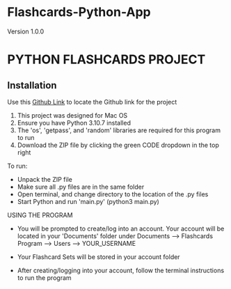 # Flashcards-Python-App
Version 1.0.0

# PYTHON FLASHCARDS PROJECT

## Installation
Use this [Github Link](https://github.com/jasonl27/Flashcards-Python-App) to locate the Github link for the project
1. This project was designed for Mac OS
2. Ensure you have Python 3.10.7 installed
3. The 'os', 'getpass', and 'random' libraries are required for this program to run
4. Download the ZIP file by clicking the green CODE dropdown in the top right

To run:
- Unpack the ZIP file
- Make sure all .py files are in the same folder
- Open terminal, and change directory to the location of the .py files
- Start Python and run 'main.py' (python3 main.py)

USING THE PROGRAM
- You will be prompted to create/log into an account. Your account will be located in your 'Documents' folder under Documents --> Flashcards Program --> Users --> YOUR_USERNAME
- Your Flashcard Sets will be stored in your account folder

- After creating/logging into your account, follow the terminal instructions to run the program
